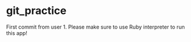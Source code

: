 # git_practice

First commit from user 1.
Please make sure to use Ruby interpreter to run this app! 
